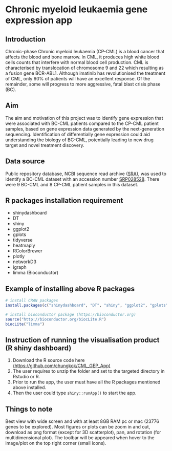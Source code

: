 # Chronic myeloid leukaemia gene expression app

## Introduction 
Chronic-phase Chronic myeloid leukaemia (CP-CML) is a blood cancer that affects the blood and bone marrow. In CML, it produces high white blood cells counts that interfere with normal blood cell production. CML is characterised by translocation of chromosome 9 and 22 which resulting as a fusion gene BCR-ABL1. Although imatinib has revolutionised the treatment of CML, only 60% of patients will have an excellent response. Of the remainder, some will progress to more aggressive, fatal blast crisis phase (BC).


## Aim
The aim and motivation of this project was to identify gene expression that were associated with BC-CML patients compared to the CP-CML patient samples, based on gene expression data generated by the next-generation sequencing. Identification of differentially gene expression could aid understanding the biology of BC-CML, potentially leading to new drug target and novel treatment discovery.

## Data source
Public repository database, NCBI sequence read archive ([SRA](https://www.ncbi.nlm.nih.gov/sra)), was used to identify a BC-CML dataset with an accession number [SRP028528](https://trace.ncbi.nlm.nih.gov/Traces/study/?acc=SRP028528). There were 9 BC-CML and 8 CP-CML patient samples in this dataset. 

## R packages installation requirement
* shinydashboard
* DT
* shiny
* ggplot2
* gplots
* tidyverse
* heatmaply
* RColorBrewer
* plotly
* networkD3
* igraph
* limma (Bioconductor)

## Example of installing above R packages
```r
# install CRAN packages
install.packages(c("shinydashboard", "DT", "shiny", "ggplot2", "gplots", "tidyverse", "heatmaply", "RColorBrewer", "plotly", "networkD3", "igraph"))

# install bioconductor package (https://bioconductor.org)
source("http://bioconductor.org/biocLite.R") 
biocLite("limma")
```

## Instruction of running the visualisation product (R shiny dashboard)
1. Download the R source code here [(https://github.com/chungkok/CML_GEP_App)](https://github.com/chungkok/CML_GEP_App)
2. The user requires to unzip the folder and set to the targeted directory in Rstudio or R. 
3. Prior to run the app, the user must have all the R packages mentioned above installed. 
4. Then the user could type `shiny::runApp()` to start the app.

## Things to note
Best view with wide screen and with at least 8GB RAM pc or mac (23776 genes to be explored). Most figures or plots can be zoom in and out, download as png format (except for 3D scatterplot), pan, and rotation (for multidimensional plot). The toolbar will be appeared when hover to the image/plot on the top right corner (small icons).


